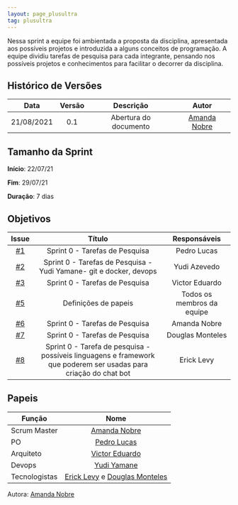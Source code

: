 ```yaml
---
layout: page_plusultra
tag: plusultra
---
```


Nessa sprint a equipe foi ambientada a proposta da disciplina, apresentada aos possíveis projetos e introduzida a alguns conceitos de programação.
A equipe dividiu tarefas de pesquisa para cada integrante, pensando nos possíveis projetos e conhecimentos para facilitar o decorrer da disciplina.

## Histórico de Versões

| Data       | Versão | Descrição                      | Autor             |
| :--------: | :----: | :----------:                   | :---------------: |
| 21/08/2021 |    0.1   | Abertura do documento | [Amanda Nobre](https://github.com/AmandaNbr)|

## Tamanho da Sprint

**Início**: 22/07/21

**Fim**: 29/07/21

**Duração**: 7 dias

## Objetivos

| Issue |            Título            |        Responsáveis         | 
|:-------:|:----------------------------:|:-----------------------------:|
| [#1](https://github.com/fga-eps-mds/2021.1-AlligaBot/issues/1) | Sprint 0 - Tarefas de Pesquisa | Pedro Lucas |
| [#2](https://github.com/fga-eps-mds/2021.1-AlligaBot/issues/2) | Sprint 0 - Tarefas de Pesquisa - Yudi Yamane- git e docker, devops | Yudi Azevedo |
| [#3](https://github.com/fga-eps-mds/2021.1-AlligaBot/issues/3) | Sprint 0 - Tarefas de Pesquisa | Victor Eduardo |
| [#5](https://github.com/fga-eps-mds/2021.1-AlligaBot/issues/5) | Definições de papeis  | Todos os membros da equipe |
| [#6](https://github.com/fga-eps-mds/2021.1-AlligaBot/issues/6) | Sprint 0 - Tarefas de Pesquisa | Amanda Nobre |
| [#7](https://github.com/fga-eps-mds/2021.1-AlligaBot/issues/7) | Sprint 0 - Tarefas de Pesquisa | Douglas Monteles |
| [#8](https://github.com/fga-eps-mds/2021.1-AlligaBot/issues/8) | Sprint 0 - Tarefa de pesquisa - possíveis linguagens e framework que poderem ser usadas para criação do chat bot | Erick Levy |


## Papeis

|      Função      |            Nome            |
|------------------|:--------------------------:|
| Scrum Master | [Amanda Nobre](https://github.com/AmandaNbr) |
| PO | [Pedro Lucas](https://github.com/PedroLSF) |
| Arquiteto | [Victor Eduardo](https://github.com/victorear05) |
| Devops | [Yudi Yamane](https://github.com/yudi-azvd) |
| Tecnologistas | [Erick Levy](https://github.com/Ericklevy) e [Douglas Monteles](https://github.com/DouglasMonteles) |

Autora: [Amanda Nobre](https://github.com/AmandaNbr)
